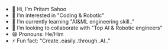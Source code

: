 - 👋 Hi, I’m Pritam Sahoo
- 👀 I’m interested in "Coding & Robotic"
- 🌱 I’m currently learning "AI&ML engineering skill.."
- 💞️ I’m looking to collaborate with "Top AI & Robotic engineers" 
- 😄 Pronouns: He/Him
- ⚡ Fun fact: "Create..easily..through..AI.."
